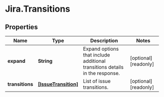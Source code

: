 # Jira.Transitions

## Properties

Name | Type | Description | Notes
------------ | ------------- | ------------- | -------------
**expand** | **String** | Expand options that include additional transitions details in the response. | [optional] [readonly] 
**transitions** | [**[IssueTransition]**](IssueTransition.md) | List of issue transitions. | [optional] [readonly] 


